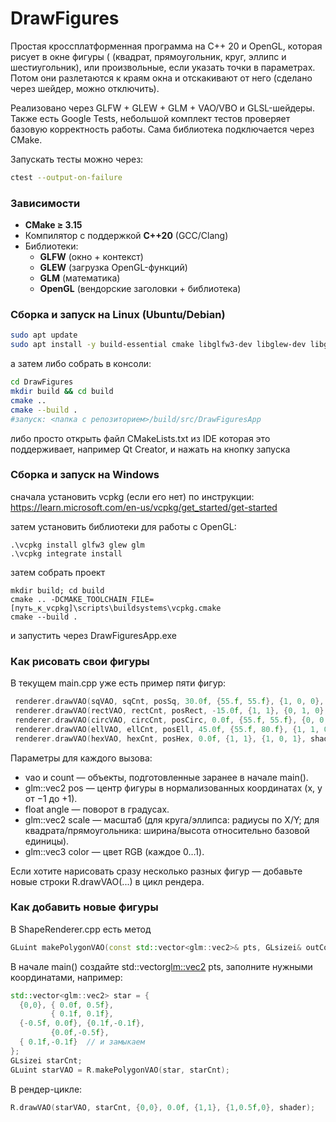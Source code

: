 # DrawFigures

Простая кроссплатформенная программа на C++ 20 и OpenGL, которая рисует в окне фигуры (
(квадрат, прямоугольник, круг, эллипс и шестиугольник), или произвольные, если указать точки в параметрах. Потом они разлетаются к краям окна и отскакивают от него (сделано через шейдер, можно отключить). 

Реализовано через GLFW + GLEW + GLM + VAO/VBO и GLSL-шейдеры.  
Также есть Google Tests, небольшой комплект тестов проверяет базовую корректность работы. Сама библиотека подключается через CMake.

Запускать тесты можно через: 
```bash
ctest --output-on-failure
```

### Зависимости

- **CMake ≥ 3.15**
- Компилятор с поддержкой **C++20** (GCC/Clang)
- Библиотеки:
  - **GLFW** (окно + контекст)
  - **GLEW** (загрузка OpenGL-функций)
  - **GLM** (математика)
  - **OpenGL** (вендорские заголовки + библиотека)

### Сборка и запуск на Linux (Ubuntu/Debian)

```bash
sudo apt update
sudo apt install -y build-essential cmake libglfw3-dev libglew-dev libglm-dev
```
а затем либо собрать в консоли:
```bash
cd DrawFigures
mkdir build && cd build
cmake ..
cmake --build .
#запуск: <папка с репозиторием>/build/src/DrawFiguresApp
```
либо просто открыть файл CMakeLists.txt из IDE которая это поддерживает, например Qt Creator, и нажать на кнопку запуска

### Сборка и запуск на Windows
сначала установить vcpkg (если его нет) по инструкции: https://learn.microsoft.com/en-us/vcpkg/get_started/get-started

затем установить библиотеки для работы с OpenGL:
```
.\vcpkg install glfw3 glew glm
.\vcpkg integrate install
```
затем собрать проект 
```
mkdir build; cd build
cmake .. -DCMAKE_TOOLCHAIN_FILE=[путь_к_vcpkg]\scripts\buildsystems\vcpkg.cmake
cmake --build . 
```
и запустить через DrawFiguresApp.exe

### Как рисовать свои фигуры
В текущем main.cpp уже есть пример пяти фигур:

```cpp
 renderer.drawVAO(sqVAO, sqCnt, posSq, 30.0f, {55.f, 55.f}, {1, 0, 0}, shader); // квадрат
 renderer.drawVAO(rectVAO, rectCnt, posRect, -15.0f, {1, 1}, {0, 1, 0}, shader); // прямоугольник
 renderer.drawVAO(circVAO, circCnt, posCirc, 0.0f, {55.f, 55.f}, {0, 0, 1}, shader); // круг
 renderer.drawVAO(ellVAO, ellCnt, posEll, 45.0f, {55.f, 80.f}, {1, 1, 0}, shader); // эллипс
 renderer.drawVAO(hexVAO, hexCnt, posHex, 0.0f, {1, 1}, {1, 0, 1}, shader); // шестиугольник
```

Параметры для каждого вызова:
- vao и count — объекты, подготовленные заранее в начале main().
- glm::vec2 pos — центр фигуры в нормализованных координатах (x, y от −1 до +1).
- float angle — поворот в градусах.
- glm::vec2 scale — масштаб (для круга/эллипса: радиусы по X/Y; для квадрата/прямоугольника: ширина/высота относительно базовой единицы).
- glm::vec3 color — цвет RGB (каждое 0…1).

Если хотите нарисовать сразу несколько разных фигур — добавьте новые строки R.drawVAO(...) в цикл рендера.

### Как добавить новые фигуры
В ShapeRenderer.cpp есть метод

```cpp
GLuint makePolygonVAO(const std::vector<glm::vec2>& pts, GLsizei& outCount);
```

В начале main() создайте std::vector<glm::vec2> pts, заполните нужными координатами, например:

```cpp
std::vector<glm::vec2> star = {
  {0,0}, { 0.0f, 0.5f},
         { 0.1f, 0.1f},
  {-0.5f, 0.0f}, {0.1f,-0.1f},
         {0.0f,-0.5f},
  { 0.1f,-0.1f}  // и замыкаем
};
GLsizei starCnt;
GLuint starVAO = R.makePolygonVAO(star, starCnt);
```
В рендер-цикле:

```cpp
R.drawVAO(starVAO, starCnt, {0,0}, 0.0f, {1,1}, {1,0.5f,0}, shader);
```
